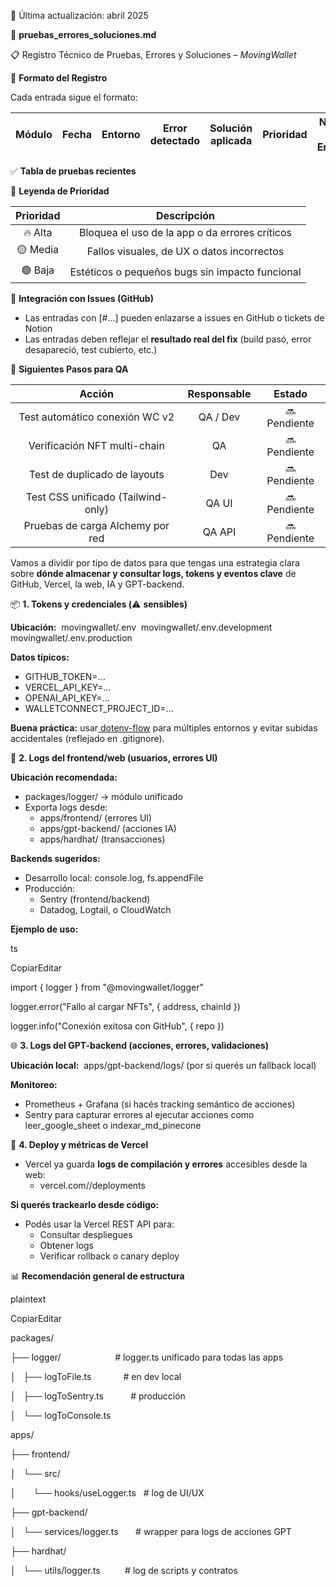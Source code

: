 ﻿📅 Última actualización: abril 2025



🧪 **pruebas\_errores\_soluciones.md**

📋 Registro Técnico de Pruebas, Errores y Soluciones – *MovingWallet*



📐 **Formato del Registro**

Cada entrada sigue el formato:

|**Módulo**|**Fecha**|**Entorno**|**Error detectado**|**Solución aplicada**|**Prioridad**|**Notas / Enlace**|
| :-: | :-: | :-: | :-: | :-: | :-: | :-: |



✅ **Tabla de pruebas recientes**

🧾 **Leyenda de Prioridad**

|**Prioridad**|**Descripción**|
| :-: | :-: |
|🔥 Alta|Bloquea el uso de la app o da errores críticos|
|🟡 Media|Fallos visuales, de UX o datos incorrectos|
|🟢 Baja|Estéticos o pequeños bugs sin impacto funcional|



🔗 **Integración con Issues (GitHub)**

- Las entradas con [#...] pueden enlazarse a issues en GitHub o tickets de Notion  
- Las entradas deben reflejar el **resultado real del fix** (build pasó, error desapareció, test cubierto, etc.)  



🧪 **Siguientes Pasos para QA**

|**Acción**|**Responsable**|**Estado**|
| :-: | :-: | :-: |
|Test automático conexión WC v2|QA / Dev|🔜 Pendiente|
|Verificación NFT multi-chain|QA|🔜 Pendiente|
|Test de duplicado de layouts|Dev|🔜 Pendiente|
|Test CSS unificado (Tailwind-only)|QA UI|🔜 Pendiente|
|Pruebas de carga Alchemy por red|QA API|🔜 Pendiente|




Vamos a dividir por tipo de datos para que tengas una estrategia clara sobre **dónde almacenar y consultar logs, tokens y eventos clave** de GitHub, Vercel, la web, IA y GPT-backend.



📦 **1. Tokens y credenciales (**⚠️ **sensibles)**

**Ubicación:**  movingwallet/.env  movingwallet/.env.development  movingwallet/.env.production

**Datos típicos:**

- GITHUB\_TOKEN=...  
- VERCEL\_API\_KEY=...  
- OPENAI\_API\_KEY=...  
- WALLETCONNECT\_PROJECT\_ID=...  

**Buena práctica:** usar[ dotenv-flow](https://www.npmjs.com/package/dotenv-flow) para múltiples entornos y evitar subidas accidentales (reflejado en .gitignore).



📜 **2. Logs del frontend/web (usuarios, errores UI)**

**Ubicación recomendada:**

- packages/logger/ → módulo unificado  
- Exporta logs desde:  
  - apps/frontend/ (errores UI)  
  - apps/gpt-backend/ (acciones IA)  
  - apps/hardhat/ (transacciones)  

**Backends sugeridos:**

- Desarrollo local: console.log, fs.appendFile  
- Producción:  
  - Sentry (frontend/backend)  
  - Datadog, Logtail, o CloudWatch  

**Ejemplo de uso:**

ts

CopiarEditar

import { logger } from "@movingwallet/logger"

logger.error("Fallo al cargar NFTs", { address, chainId })

logger.info("Conexión exitosa con GitHub", { repo })




🌐 **3. Logs del GPT-backend (acciones, errores, validaciones)**

**Ubicación local:**  apps/gpt-backend/logs/ (por si querés un fallback local)

**Monitoreo:**

- Prometheus + Grafana (si hacés tracking semántico de acciones)  
- Sentry para capturar errores al ejecutar acciones como leer\_google\_sheet o indexar\_md\_pinecone  



🚀 **4. Deploy y métricas de Vercel**

- Vercel ya guarda **logs de compilación y errores** accesibles desde la web:  
  - vercel.com/<tu-proyecto>/deployments  

**Si querés trackearlo desde código:**

- Podés usar la Vercel REST API para:  
  - Consultar despliegues  
  - Obtener logs  
  - Verificar rollback o canary deploy  



📊 **Recomendación general de estructura**

plaintext

CopiarEditar

packages/

├── logger/                      # logger.ts unificado para todas las apps

│   ├── logToFile.ts             # en dev local

│   ├── logToSentry.ts           # producción

│   └── logToConsole.ts

apps/

├── frontend/

│   └── src/

│       └── hooks/useLogger.ts   # log de UI/UX

├── gpt-backend/

│   └── services/logger.ts       # wrapper para logs de acciones GPT

├── hardhat/

│   └── utils/logger.ts          # log de scripts y contratos





